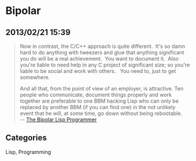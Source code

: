 # Bipolar## 2013/02/21 15:39> Now in contrast, the C/C++ approach is quite different. &nbsp;It's so damn > hard to do anything with tweezers and glue that anything significant you > do will be a real achievement. &nbsp;You want to document it. &nbsp;Also you're > liable to need help in any C project of significant size; so you're > liable to be social and work with others. &nbsp; You need to, just to get somewhere.>  > And all that, from the point of view of an employer, is attractive. Ten > people who communicate, document things properly and work together are > preferable to one BBM hacking Lisp who can only be replaced by another > BBM (if you can find one) in the not unlikely event that he will, at > some time, go down without being rebootable.  > -- [The Bipolar Lisp Programmer][1][1]: http://www.lambdassociates.org/blog/bipolar.htm## CategoriesLisp, Programming